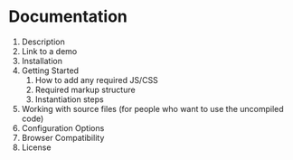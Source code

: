# Documentation

1. Description
1. Link to a demo
1. Installation
1. Getting Started
	1. How to add any required JS/CSS
	1. Required markup structure
	1. Instantiation steps
1. Working with source files (for people who want to use the uncompiled code)
1. Configuration Options
1. Browser Compatibility
1. License

